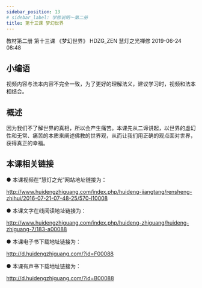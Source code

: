 ```yaml
---
sidebar_position: 13
# sidebar_label: 学修说明～第二册
title: 第十三课 梦幻世界
---
```

教材第二册 第十三课 《梦幻世界》
HDZG_ZEN 慧灯之光禅修 2019-06-24 08:48

## 小编语

视频内容与法本内容不完全一致，为了更好的理解法义，建议学习时，视频和法本相结合。

## 概述

因为我们不了解世界的真相，所以会产生痛苦。本课先从二谛讲起，以世界的虚幻性和无常、痛苦的本质来阐述佛教的世界观，从而让我们用正确的观点面对世界，获得真正的幸福。

## 本课相关链接

●  本课视频在“慧灯之光”网站地址链接为：

http://www.huidengzhiguang.com/index.php/huideng-jiangtang/rensheng-zhihui/2016-07-21-07-48-25/570-l10008

●  本课文字在线阅读地址链接为：

http://www.huidengzhiguang.com/index.php/huideng-zhiguang/huideng-zhiguang-7/183-a00088

●  本课电子书下载地址链接为：

http://d.huidengzhiguang.com/?id=F00088

●  本课有声书下载地址链接为：

http://d.huidengzhiguang.com/?id=B00088
